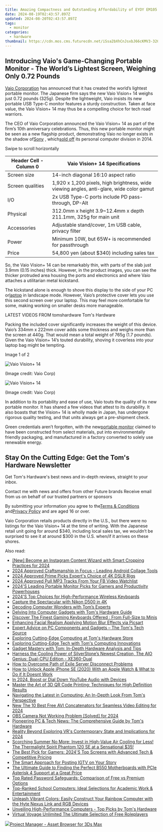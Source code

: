 ```yaml
---
title: Amazing Compactness and Outstanding Affordability of EYOY EM105 - A Comprehensive 10.5 Portable Monitor Analysis!
date: 2024-08-19T02:43:57.897Z
updated: 2024-08-20T02:43:57.897Z
tags:
  - monitor
categories:
  - hardware
thumbnail: https://cdn.mos.cms.futurecdn.net/iSsa2bXhCnJsxbJ66cKMV3-320-80.jpg
---
```


## Introducing Vaio's Game-Changing Portable Monitor - The World’s Lightest Screen, Weighing Only 0.72 Pounds

[Vaio Corporation](https://vaio.com/news/visionplus%5F240701/) has announced that it has created the world’s lightest portable monitor. The Japanese firm says the new Vaio Vision+ 14 weighs just 0.72 pounds (325g). Despite the lightweight, Vaio insists its new portable USB Type-C monitor features a sturdy construction. Taken at face value, the Vaio Vision+ 14 may thus be a compelling choice for tech road warriors.

 The CEO of Vaio Corporation announced the Vaio Vision+ 14 as part of the firm’s 10th anniversary celebrations. Thus, this new portable monitor might be seen as a new flagship product, demonstrating Vaio no longer exists in the shadow of[Sony](https://tools.techidaily.com) , which[sold off](https://tools.techidaily.com) its personal computer division in 2014.

 Swipe to scroll horizontally

| Header Cell - Column 0 | Vaio Vision+ 14 Specifications                                                           |
| ---------------------- | ---------------------------------------------------------------------------------------- |
| Screen size            | 14-inch diagonal 16:10 aspect ratio                                                      |
| Screen qualities       | 1,920 x 1,200 pixels, high brightness, wide viewing angles, anti-glare, wide color gamut |
| I/O                    | 2x USB Type-C ports include PD pass-through, DP-Alt                                      |
| Physical               | 312.0mm x height 3.9\~12.4mm x depth 211.1mm, 325g for main unit                         |
| Accessories            | Adjustable stand/cover, 1m USB cable, privacy filter                                     |
| Power                  | Minimum 10W, but 65W+ is recommended for passthrough                                     |
| Price                  | 54,800 yen (about $340) including sales tax                                              |

 So, the Vaio Vision+ 14 can be remarkably thin, with parts of the slab just 3.9mm (0.15 inches) thick. However, in the product images, you can see the thicker protruded area housing the ports and electronics and where Vaio attaches a utilitarian metal kickstand.

 The kickstand alone is enough to shove this display to the side of your PC or[laptop](https://tools.techidaily.com) in landscape mode. However, Vaio’s protective cover lets you use this second screen over your laptop. This may feel more comfortable for some, making working on smaller desks more manageable.

 LATEST VIDEOS FROM tomshardware Tom's Hardware

 Packing the included cover significantly increases the weight of this device. Vaio’s 334mm x 222mm cover adds some thickness and weighs more than the screen at 440g. That would mean a total weight of 765g (1.7 pounds). Given the Vaio Vision+ 14’s touted durability, shoving it coverless into your laptop bag might be tempting.

 Image 1 of 2

![Vaio Vision+ 14](https://vanilla.futurecdn.net/cyclingnews/media/img/missing-image.svg)

 (Image credit: Vaio Corp)

![Vaio Vision+ 14](https://vanilla.futurecdn.net/cyclingnews/media/img/missing-image.svg)

 (Image credit: Vaio Corp)

 In addition to its portability and ease of use, Vaio touts the quality of its new portable monitor. It has shared a few videos that attest to its durability. It also boasts that the Vision+ 14 is wholly made in Japan, has undergone rigorous quality testing, and that units always get a pre-shipment check.

 Green credentials aren’t forgotten, with the new[portable monitor](https://tools.techidaily.com) claimed to have been constructed from select materials, put into environmentally friendly packaging, and manufactured in a factory converted to solely use renewable energy.

## Stay On the Cutting Edge: Get the Tom's Hardware Newsletter

 Get Tom's Hardware's best news and in-depth reviews, straight to your inbox.

 Contact me with news and offers from other Future brands  Receive email from us on behalf of our trusted partners or sponsors

 By submitting your information you agree to the[Terms & Conditions](https://futureplc.com/terms-conditions/) and[Privacy Policy](https://futureplc.com/privacy-policy/) and are aged 16 or over.

 Vaio Corporation retails products directly in the U.S., but there were no listings for the Vaio Vision+ 14 at the time of writing. With the Japanese retail unit going for around $340, including local sales tax, we wouldn’t be surprised to see it at around $300 in the U.S. when/if it arrives on these shores.

<ins class="adsbygoogle"
     style="display:block"
     data-ad-format="autorelaxed"
     data-ad-client="ca-pub-7571918770474297"
     data-ad-slot="1223367746"></ins>



<ins class="adsbygoogle"
     style="display:block"
     data-ad-client="ca-pub-7571918770474297"
     data-ad-slot="8358498916"
     data-ad-format="auto"
     data-full-width-responsive="true"></ins>

<span class="atpl-alsoreadstyle">Also read:</span>
<div><ul>
<li><a href="https://instagram-clips.techidaily.com/new-become-an-instagram-content-wizard-with-smart-cropping-practices-for-2024/"><u>[New] Become an Instagram Content Wizard with Smart Cropping Practices for 2024</u></a></li>
<li><a href="https://extra-information.techidaily.com/2024-approved-craftsmanship-in-focus-leading-android-collage-tools/"><u>2024 Approved  Craftsmanship in Focus – Leading Android Collage Tools</u></a></li>
<li><a href="https://fox-blue.techidaily.com/2024-approved-prime-picks-experts-choice-of-4k-dslr-rigs/"><u>2024 Approved  Prime Picks  Expert's Choice of 4K DSLR Rigs</u></a></li>
<li><a href="https://facebook-video-files.techidaily.com/2024-approved-pull-mp3-tracks-from-your-fb-video-watchlist/"><u>2024 Approved  Pull MP3 Tracks From Your FB Video Watchlist</u></a></li>
<li><a href="https://hardware-tips.techidaily.com/2024s-leading-portable-monitor-picks-for-gamers-and-productivity-powerhouses/"><u>2024'S Leading Portable Monitor Picks for Gamers and Productivity Powerhouses</u></a></li>
<li><a href="https://hardware-tips.techidaily.com/2024s-top-choices-for-high-performance-wireless-keyboards/"><u>2024'S Top Choices for High-Performance Wireless Keyboards</u></a></li>
<li><a href="https://extra-information.techidaily.com/capture-the-spectacular-with-nikon-d500-in-4k/"><u>Capture the Spectacular with Nikon D500 in 4K</u></a></li>
<li><a href="https://hardware-tips.techidaily.com/decoding-computer-wonders-with-toms-experts/"><u>Decoding Computer Wonders with Tom’s Experts</u></a></li>
<li><a href="https://hardware-tips.techidaily.com/delving-into-computer-gadgets-with-toms-hardware-guide/"><u>Delving Into Computer Gadgets with Tom's Hardware Guide</u></a></li>
<li><a href="https://hardware-tips.techidaily.com/discover-the-finest-gaming-keyboards-offered-from-full-size-to-minis/"><u>Discover The Finest Gaming Keyboards Offered : From Full-Size to Minis</u></a></li>
<li><a href="https://fox-http.techidaily.com/enhancing-facial-realism-applying-motion-blur-effects-via-picsart/"><u>Enhancing Facial Realism  Applying Motion Blur Effects via Picsart</u></a></li>
<li><a href="https://hardware-tips.techidaily.com/expert-advice-on-pc-components-and-gadgets-the-toms-tech-source/"><u>Expert Advice on PC Components and Gadgets – The Tom's Tech Source</u></a></li>
<li><a href="https://hardware-tips.techidaily.com/exploring-cutting-edge-computing-at-toms-hardware-store/"><u>Exploring Cutting-Edge Computing at Tom's Hardware Store</u></a></li>
<li><a href="https://hardware-tips.techidaily.com/exploring-cutting-edge-tech-with-toms-computing-innovations/"><u>Exploring Cutting-Edge Tech with Tom's Computing Innovations</u></a></li>
<li><a href="https://hardware-tips.techidaily.com/gadget-mastery-with-tom-in-depth-hardware-analysis-and-tips/"><u>Gadget Mastery with Tom: In-Depth Hardware Analysis and Tips</u></a></li>
<li><a href="https://hardware-tips.techidaily.com/harness-the-cooling-power-of-silverstones-newest-creation-the-aio-genius-dual-cpu-edition-xe360-dual/"><u>Harness the Cooling Power of SilverStone’s Newest Creation, The AIO Genius: Dual-CPU Edition - XE360-Dual</u></a></li>
<li><a href="https://win-solutions.techidaily.com/how-to-overcome-path-of-exile-server-disconnect-problems/"><u>How to Overcome Path of Exile Server Disconnect Problems</u></a></li>
<li><a href="https://ios-unlock.techidaily.com/how-to-unlock-apple-iphone-se-2020-with-an-apple-watch-and-what-to-do-if-it-doesnt-work-by-drfone-ios/"><u>How to Unlock Apple iPhone SE (2020) With an Apple Watch & What to Do if It Doesnt Work</u></a></li>
<li><a href="https://youtube-tips.techidaily.com/24-boost-or-dial-down-youtube-audio-with-devices/"><u>In 2024, Boost or Dial Down YouTube Audio with Devices</u></a></li>
<li><a href="https://hardware-tips.techidaily.com/master-the-art-of-3d-qr-code-printing-techniques-for-high-definition-results/"><u>Master the Art of 3D QR Code Printing: Techniques for High Definition Results</u></a></li>
<li><a href="https://hardware-tips.techidaily.com/navigating-the-latest-in-computing-an-in-depth-look-from-toms-perspective/"><u>Navigating the Latest in Computing: An In-Depth Look From Tom's Perspective</u></a></li>
<li><a href="https://ai-video-apps.techidaily.com/new-the-10-best-free-avi-concatenators-for-seamless-video-editing-for-2024/"><u>New The 10 Best Free AVI Concatenators for Seamless Video Editing for 2024</u></a></li>
<li><a href="https://screen-video-capture.techidaily.com/obs-camera-not-working-problem-solved-for-2024/"><u>OBS Camera Not Working Problem [Solved] for 2024</u></a></li>
<li><a href="https://hardware-tips.techidaily.com/pioneering-pc-and-tech-news-the-comprehensive-guide-by-toms-hardware/"><u>Pioneering PC & Tech News: The Comprehensive Guide by Tom's Hardware</u></a></li>
<li><a href="https://vp-tips.techidaily.com/reality-beyond-exploring-vrs-contemporary-state-and-implications-for-2024/"><u>Reality Beyond  Exploring VR's Contemporary State and Implications for 2024</u></a></li>
<li><a href="https://hardware-tips.techidaily.com/scorching-summer-no-more-invest-in-high-value-air-cooling-for-less-the-thermalight-spirit-phantom-120-se-at-a-sensational-35/"><u>Scorching Summer No More: Invest in High-Value Air Cooling for Less! The Thermalight Spirit Phantom 120 SE at a Sensational $35!</u></a></li>
<li><a href="https://hardware-tips.techidaily.com/the-best-pick-for-gamers-2024s-top-screens-with-advanced-tech-and-competitive-pricing/"><u>The Best Pick for Gamers: 2024'S Top Screens with Advanced Tech & Competitive Pricing</u></a></li>
<li><a href="https://instagram-clips.techidaily.com/the-smart-approach-for-posting-igtv-on-your-story/"><u>The Smart Approach for Posting IGTV on Your Story</u></a></li>
<li><a href="https://hardware-tips.techidaily.com/the-ultimate-guide-to-finding-the-perfect-b550-motherboards-with-pcie-asterisk-4-support-at-a-great-price/"><u>The Ultimate Guide to Finding the Perfect B550 Motherboards with PCIe Asterisk 4 Support at a Great Price</u></a></li>
<li><a href="https://hardware-tips.techidaily.com/top-rated-password-safeguards-comparison-of-free-vs-premium-options/"><u>Top Rated Password Safeguards: Comparison of Free vs Premium Options</u></a></li>
<li><a href="https://hardware-tips.techidaily.com/top-ranked-school-computers-ideal-selections-for-academic-work-and-entertainment/"><u>Top-Ranked School Computers: Ideal Selections for Academic Work & Entertainment</u></a></li>
<li><a href="https://hardware-tips.techidaily.com/unleash-vibrant-colors-easily-construct-your-rainbow-computer-with-the-hyte-nexus-link-and-rgb-devices/"><u>Unleash Vibrant Colors: Easily Construct Your Rainbow Computer with the Hyte Nexus Link and RGB Devices</u></a></li>
<li><a href="https://hardware-tips.techidaily.com/unveiling-high-performance-computers-top-picks-by-toms-hardware/"><u>Unveiling High-Performance Computers - Top Picks by Tom's Hardware</u></a></li>
<li><a href="https://screen-capture.techidaily.com/virtual-voyage-unlimited-the-ultimate-selection-of-free-roleplayers/"><u>Virtual Voyage Unlimited  The Ultimate Selection of Free Roleplayers</u></a></li>
</ul></div>

<!-- affiliate ads begin -->
<a href="https://secure.2checkout.com/order/checkout.php?PRODS=4709458&QTY=1&AFFILIATE=108875&CART=1"><img src="https://3d-kstudio.com/wp-content/uploads/2014/02/Project-Manager-3D-Models-4-800x800.jpg" border="0">Project Manager - Asset Browser for 3Ds Max</a>
<!-- affiliate ads end -->